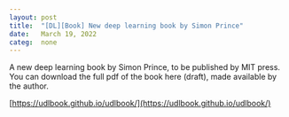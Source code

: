 ```yaml
---
layout: post
title:  "[DL][Book] New deep learning book by Simon Prince"
date:   March 19, 2022
categ:  none
---
```






A new deep learning book by Simon Prince, to be published by MIT press. You can download the full pdf of the book here (draft), made available by the author.

[https://udlbook.github.io/udlbook/](https://udlbook.github.io/udlbook/)



 

